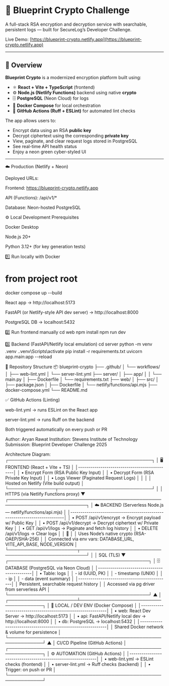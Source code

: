 ﻿# 🔐 Blueprint Crypto Challenge

A full-stack RSA encryption and decryption service with searchable, persistent logs — built for SecureLog’s Developer Challenge.

Live Demo: [https://blueprint-crypto.netlify.app](https://blueprint-crypto.netlify.app)

---

## 🧩 Overview

**Blueprint Crypto** is a modernized encryption platform built using:

- ⚛️ **React + Vite + TypeScript** (frontend)
- ⚙️ **Node.js (Netlify Functions)** backend using native **crypto**
- 🗄️ **PostgreSQL** (Neon Cloud) for logs
- 🐳 **Docker Compose** for local orchestration
- 🤖 **GitHub Actions (Ruff + ESLint)** for automated lint checks

The app allows users to:
- Encrypt data using an RSA **public key**
- Decrypt ciphertext using the corresponding **private key**
- View, paginate, and clear request logs stored in PostgreSQL
- See real-time API health status
- Enjoy a neon green cyber-styled UI

---

☁️ Production (Netlify + Neon)

Deployed URLs:

Frontend: https://blueprint-crypto.netlify.app

API (Functions): /api/v1/*

Database: Neon-hosted PostgreSQL

⚙️ Local Development
Prerequisites

Docker Desktop

Node.js 20+

Python 3.12+ (for key generation tests)

1️⃣ Run locally with Docker
# from project root
docker compose up --build


React app → http://localhost:5173

FastAPI (or Netlify-style API dev server) → http://localhost:8000

PostgreSQL DB → localhost:5432

2️⃣ Run frontend manually
cd web
npm install
npm run dev

3️⃣ Backend (FastAPI/Netlify local emulation)
cd server
python -m venv .venv
.\.venv\Scripts\activate
pip install -r requirements.txt
uvicorn app.main:app --reload

🧱 Repository Structure
📦 blueprint-crypto
├── .github/
│   └── workflows/
│       ├── web-lint.yml
│       └── server-lint.yml
├── server/
│   ├── app/
│   │   └── main.py
│   ├── Dockerfile
│   └── requirements.txt
├── web/
│   ├── src/
│   ├── package.json
│   ├── Dockerfile
│   └── netlify/functions/api.mjs
├── docker-compose.yml
└── README.md

✅ GitHub Actions (Linting)

web-lint.yml → runs ESLint on the React app

server-lint.yml → runs Ruff on the backend

Both triggered automatically on every push or PR

Author: Aryan Rawat
Institution: Stevens Institute of Technology
Submission: Blueprint Developer Challenge 2025

Architecture Diagram:
                          ┌──────────────────────────────────────────────┐
                          │         🖥️ FRONTEND (React + Vite + TS)       │
                          │----------------------------------------------│
                          │  • Encrypt Form (RSA Public Key Input)       │
                          │  • Decrypt Form (RSA Private Key Input)      │
                          │  • Logs Viewer (Paginated Request Logs)      │
                          │                                              │
                          │  Hosted on Netlify (Vite build output)       │
                          └───────────────┬──────────────────────────────┘
                                          │
                                          │ HTTPS (via Netlify Functions proxy)
                                          ▼
        ┌───────────────────────────────────────────────────────────────────────────┐
        │         ☁️ BACKEND (Serverless Node.js — netlify/functions/api.mjs)        │
        │---------------------------------------------------------------------------│
        │  • POST /api/v1/encrypt   → Encrypt payload w/ Public Key                 │
        │  • POST /api/v1/decrypt   → Decrypt ciphertext w/ Private Key             │
        │  • GET  /api/v1/logs      → Paginate and fetch log history                │
        │  • DELETE /api/v1/logs    → Clear logs                                    │
        │                                                                   🔐      │
        │  Uses Node’s native crypto (RSA-OAEP/SHA-256)                             │
        │  Connected via env vars: DATABASE_URL, VITE_API_BASE, NODE_VERSION        │
        └──────────────────────┬────────────────────────────────────────────────────┘
                               │
                               │ SQL (TLS)
                               ▼
                  ┌─────────────────────────────────────────────┐
                  │     🗄️ DATABASE (PostgreSQL via Neon Cloud)  │
                  │---------------------------------------------│
                  │  • Table: logs                              │
                  │      - id (UUID, PK)                        │
                  │      - timestamp (UNIX)                     │
                  │      - ip                                   │
                  │      - data (event summary)                 │
                  │---------------------------------------------│
                  │  Persistent, searchable request history     │
                  │  Accessed via pg driver from serverless API │
                  └─────────────────────────────────────────────┘
                               ▲
                               │
        ┌──────────────────────┴──────────────────────────────────────┐
        │         🧱 LOCAL / DEV ENV (Docker Compose)                 │
        │-------------------------------------------------------------│
        │  • web: React Dev Server → http://localhost:5173            │
        │  • api: FastAPI/Netlify local dev → http://localhost:8000   │
        │  • db: PostgreSQL → localhost:5432                          │
        │-------------------------------------------------------------│
        │  Shared Docker network & volume for persistence             │
        └─────────────────────────────────────────────────────────────┘
                               ▲
                               │ CI/CD Pipeline (GitHub Actions)
                               │
        ┌─────────────────────────────────────────────────────────────┐
        │     ⚙️ AUTOMATION (GitHub Actions)                          │
        │-------------------------------------------------------------│
        │  • web-lint.yml   → ESLint checks (frontend)                │
        │  • server-lint.yml → Ruff checks (backend)                  │
        │  • Trigger: on push or PR                                   │
        └─────────────────────────────────────────────────────────────┘
